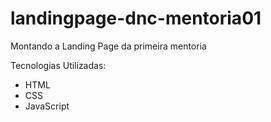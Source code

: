 # landingpage-dnc-mentoria01
Montando a Landing Page da primeira mentoria

Tecnologias Utilizadas: 

- HTML
- CSS
- JavaScript
